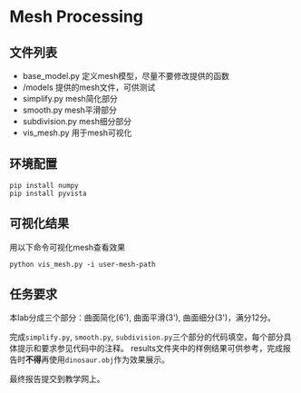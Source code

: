 # Mesh Processing

## 文件列表

* base_model.py 定义mesh模型，尽量不要修改提供的函数
* /models 提供的mesh文件，可供测试
* simplify.py mesh简化部分
* smooth.py mesh平滑部分
* subdivision.py mesh细分部分
* vis_mesh.py 用于mesh可视化

## 环境配置

```
pip install numpy
pip install pyvista
```

## 可视化结果

用以下命令可视化mesh查看效果

```
python vis_mesh.py -i user-mesh-path
```

## 任务要求

本lab分成三个部分：曲面简化(6'), 曲面平滑(3'), 曲面细分(3')，满分12分。

完成`simplify.py`, `smooth.py`, `subdivision.py`三个部分的代码填空，每个部分具体提示和要求参见代码中的注释。
results文件夹中的样例结果可供参考，完成报告时**不得**再使用`dinosaur.obj`作为效果展示。

最终报告提交到教学网上。
